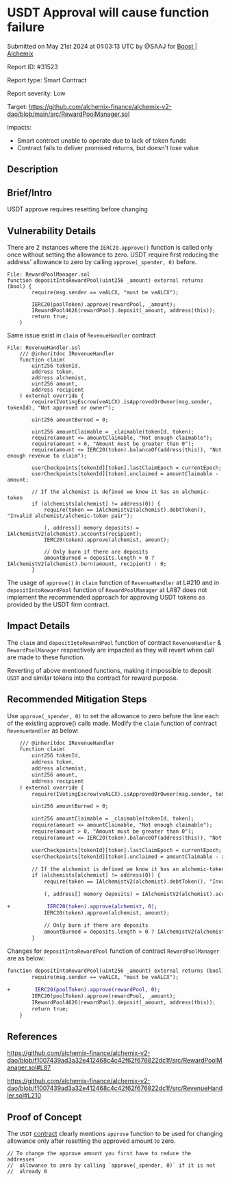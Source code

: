 
# USDT Approval will cause function failure

Submitted on May 21st 2024 at 01:03:13 UTC by @SAAJ for [Boost | Alchemix](https://immunefi.com/bounty/alchemix-boost/)

Report ID: #31523

Report type: Smart Contract

Report severity: Low

Target: https://github.com/alchemix-finance/alchemix-v2-dao/blob/main/src/RewardPoolManager.sol

Impacts:
- Smart contract unable to operate due to lack of token funds
- Contract fails to deliver promised returns, but doesn't lose value

## Description
## Brief/Intro
USDT approve requires resetting before changing
## Vulnerability Details
There are 2 instances where the ```IERC20.approve()``` function is called only once without setting the allowance to zero. USDT require first reducing the address' allowance to zero by calling ```approve(_spender, 0)``` before.
```
File: RewardPoolManager.sol
function depositIntoRewardPool(uint256 _amount) external returns (bool) {
        require(msg.sender == veALCX, "must be veALCX");

        IERC20(poolToken).approve(rewardPool, _amount);
        IRewardPool4626(rewardPool).deposit(_amount, address(this));
        return true;
    }
```
Same issue exist in ```claim``` of ```RevenueHandler``` contract 
```
File: RevenueHandler.sol
    /// @inheritdoc IRevenueHandler
    function claim(
        uint256 tokenId,
        address token,
        address alchemist,
        uint256 amount,
        address recipient
    ) external override {
        require(IVotingEscrow(veALCX).isApprovedOrOwner(msg.sender, tokenId), "Not approved or owner");

        uint256 amountBurned = 0;

        uint256 amountClaimable = _claimable(tokenId, token);
        require(amount <= amountClaimable, "Not enough claimable");
        require(amount > 0, "Amount must be greater than 0");
        require(amount <= IERC20(token).balanceOf(address(this)), "Not enough revenue to claim");

        userCheckpoints[tokenId][token].lastClaimEpoch = currentEpoch;
        userCheckpoints[tokenId][token].unclaimed = amountClaimable - amount;

        // If the alchemist is defined we know it has an alchemic-token
        if (alchemists[alchemist] != address(0)) {
            require(token == IAlchemistV2(alchemist).debtToken(), "Invalid alchemist/alchemic-token pair");

            (, address[] memory deposits) = IAlchemistV2(alchemist).accounts(recipient);
            IERC20(token).approve(alchemist, amount);

            // Only burn if there are deposits
            amountBurned = deposits.length > 0 ? IAlchemistV2(alchemist).burn(amount, recipient) : 0;
        }
```
The usage of ```approve()``` in ```claim```  function of ```RevenueHandler```  at L#210 and in ```depositIntoRewardPool```  function of ```RewardPoolManager``` at L#87 does not implement the recommended approach for approving USDT tokens as provided by the USDT firm contract.

## Impact Details
The ```claim``` and ```depositIntoRewardPool``` function of contract ```RevenueHandler``` & ```RewardPoolManager``` respectively are impacted as they will revert when call are made to these function.

Reverting of above mentioned functions, making it impossible to deposit ```USDT``` and similar tokens into the contract for reward purpose.

## Recommended Mitigation Steps
Use ```approve(_spender, 0)``` to set the allowance to zero before the line each of the existing approve() calls made.
Modify the ```claim``` function of contract ```RevenueHandler``` as below:
```diff
    /// @inheritdoc IRevenueHandler
    function claim(
        uint256 tokenId,
        address token,
        address alchemist,
        uint256 amount,
        address recipient
    ) external override {
        require(IVotingEscrow(veALCX).isApprovedOrOwner(msg.sender, tokenId), "Not approved or owner");

        uint256 amountBurned = 0;

        uint256 amountClaimable = _claimable(tokenId, token);
        require(amount <= amountClaimable, "Not enough claimable");
        require(amount > 0, "Amount must be greater than 0");
        require(amount <= IERC20(token).balanceOf(address(this)), "Not enough revenue to claim");

        userCheckpoints[tokenId][token].lastClaimEpoch = currentEpoch;
        userCheckpoints[tokenId][token].unclaimed = amountClaimable - amount;

        // If the alchemist is defined we know it has an alchemic-token
        if (alchemists[alchemist] != address(0)) {
            require(token == IAlchemistV2(alchemist).debtToken(), "Invalid alchemist/alchemic-token pair");

            (, address[] memory deposits) = IAlchemistV2(alchemist).accounts(recipient);

+	         IERC20(token).approve(alchemist, 0);
            IERC20(token).approve(alchemist, amount);

            // Only burn if there are deposits
            amountBurned = deposits.length > 0 ? IAlchemistV2(alchemist).burn(amount, recipient) : 0;
        }
```
Changes for ```depositIntoRewardPool``` function of contract ```RewardPoolManager``` are as below:
```diff
function depositIntoRewardPool(uint256 _amount) external returns (bool) {
        require(msg.sender == veALCX, "must be veALCX");

+	     IERC20(poolToken).approve(rewardPool, 0);
        IERC20(poolToken).approve(rewardPool, _amount);
        IRewardPool4626(rewardPool).deposit(_amount, address(this));
        return true;
    }
```

## References
https://github.com/alchemix-finance/alchemix-v2-dao/blob/f1007439ad3a32e412468c4c42f62f676822dc1f/src/RewardPoolManager.sol#L87

https://github.com/alchemix-finance/alchemix-v2-dao/blob/f1007439ad3a32e412468c4c42f62f676822dc1f/src/RevenueHandler.sol#L210





## Proof of Concept
The ```USDT``` [contract](https://etherscan.io/address/0xdac17f958d2ee523a2206206994597c13d831ec7#code#L199) clearly mentions ```approve``` function to be used for changing allowance only after resetting the approved amount to zero.
```
// To change the approve amount you first have to reduce the addresses`
//  allowance to zero by calling `approve(_spender, 0)` if it is not
//  already 0
```
